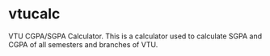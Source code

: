 # vtucalc
VTU CGPA/SGPA Calculator. This is a calculator used to calculate SGPA and CGPA of all semesters and branches of VTU.
